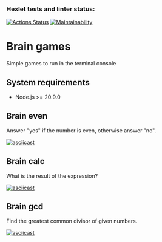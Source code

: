 ### Hexlet tests and linter status:
[![Actions Status](https://github.com/leshasmp/frontend-project-44/actions/workflows/hexlet-check.yml/badge.svg)](https://github.com/leshasmp/frontend-project-44/actions)
[![Maintainability](https://api.codeclimate.com/v1/badges/eaae5b290e110ed7084c/maintainability)](https://codeclimate.com/github/leshasmp/frontend-project-44/maintainability)

# Brain games
Simple games to run in the terminal console

## System requirements

* Node.js >= 20.9.0

## Brain even

Answer "yes" if the number is even, otherwise answer "no".

[![asciicast](https://asciinema.org/a/627359.svg)](https://asciinema.org/a/627359)

## Brain calc

What is the result of the expression?

[![asciicast](https://asciinema.org/a/628700.svg)](https://asciinema.org/a/628700)

## Brain gcd

Find the greatest common divisor of given numbers.

[![asciicast](https://asciinema.org/a/628702.svg)](https://asciinema.org/a/628702)